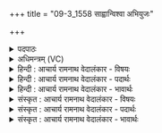 +++
title = "09-3_1558 साह्वान्विश्वा अभियुजः"

+++
<details><summary>पदपाठः</summary>

साह्वा꣢न्। वि꣡श्वाः꣢꣯। अ꣣भियु꣡जः꣢। अ꣣भि। यु꣡जः꣢꣯। क्र꣡तुः꣢꣯। दे꣣वा꣡ना꣢म्। अ꣡मृ꣢꣯क्तः। अ। मृ꣣क्तः। अग्निः꣢। तु꣣वि꣡श्र꣢वस्तमः। तु꣣वि꣢। श्र꣣वस्तमः। १५५८।
</details>

<details><summary>अधिमन्त्रम् (VC)</summary>

- अग्निः
- विश्वामित्रो गाथिनः
- गायत्री
- षड्जः
</details>

<details><summary>हिन्दी : आचार्य रामनाथ वेदालंकार - विषयः</summary>

अगले मन्त्र में परमात्मा के गुण वर्णित हैं।
</details>

<details><summary>हिन्दी : आचार्य रामनाथ वेदालंकार - पदार्थः</summary>

पदार्थान्वय -  (विश्वाः अभियुजः) सब आक्रमणकारी काम,क्रोध आदियों को (साह्वान्) अपने बल से तिरस्कृत करता हुआ, (देवानाम्) दिव्य गुणों का (क्रतुः) उत्पादक, (अमृक्तः) किसी से शुद्ध न किया गया अर्थात् स्वतः शुद्ध (अग्निः) तेजस्वी परमेश्वर (तुविश्रवस्तमः) बहुत अधिक यशस्वी है ॥३॥
</details>

<details><summary>हिन्दी : आचार्य रामनाथ वेदालंकार - भावार्थः</summary>

भावार्थ -  अनन्त गुणों से युक्त होने के कारण जगदीश्वर की कीर्ति सबसे अधिक बढ़ी हुई है ॥३॥
</details>

<details><summary>संस्कृत : आचार्य रामनाथ वेदालंकार - विषयः</summary>

अथ परमात्मनो गुणान् वर्णयति।
</details>

<details><summary>संस्कृत : आचार्य रामनाथ वेदालंकार - पदार्थः</summary>

पदार्थान्वय -  (विश्वाः अभियुजः) सर्वान् आक्रान्तॄन् कामक्रोधादीन् (साह्वान्) स्वबलेन तिरस्कुर्वाणः।[दाश्वान् साह्वान् मीढ्वांश्च। अ० ६।१।१२ इति क्वस्वन्तो निपातः।] (देवानाम्) दिव्यगुणानाम् (क्रतुः) कर्ता, (अमृक्तः)न केनापि शोधितः,प्रत्युत स्वतः शुद्धः।[न मृक्तः अमृक्तः। मृजू शौचालङ्कारयोः,निष्ठा।] (अग्निः) तेजस्वी परमेश्वरः (तुविश्रवस्तमः) बहुयशस्तमो वर्तते।[तुवि बहु श्रवः कीर्तिर्विद्यतेऽस्य स तुविश्रवाः,अतिशयेन तुविश्रवाः तुविश्रवस्तमः। तुवि बहुनाम। निघं० ३।१। श्रवः श्रवणीयं यशः। निरु० ११।७]॥३॥२
</details>

<details><summary>संस्कृत : आचार्य रामनाथ वेदालंकार - भावार्थः</summary>

भावार्थ -  अनन्तगुणसमन्वितत्वाज्जगदीश्वरस्य कीर्तिः सर्वातिशायिनी वर्तते ॥३॥
</details>